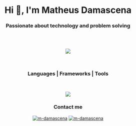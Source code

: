 <h1 align="center">Hi 👋, I'm Matheus Damascena</h1>
<h3 align="center">Passionate about technology and problem solving</h3>


<br><br>
<p align="center">
    <img src="https://readme-typing-svg.herokuapp.com/?color=ffffff&size=25&center=true&vCenter=true&lines=Olá,+Seja+Bem-Vindo!+:%29;Hello,+Be-Welcome!+:%29"  target="blank">
</p>
<br>

<p align="center">
<h3 align="center">Languages | Frameworks | Tools </h3>
<br>
<p align="center">
    <img src="https://skillicons.dev/icons?i=js,java,python,kotlin,spring,nodejs,angular,django,docker,kafka,postman,powershell,bash,git,github,mysql,postgres,windows,linux,npm&perline=10" />
</p>

<h3 align="center" >Contact me</h3>
<p align="center">
<a href="https://linkedin.com/in/m-damascena" target="_blank"><img align="center" src="https://img.shields.io/badge/LinkedIn-0077B5?style=for-the-badge&logo=linkedin&logoColor=white" alt="m-damascena"/></a>
<a href="mailto:m.damascena@hotmail.com" target="_blank"><img align="center" src="https://img.shields.io/badge/Microsoft_Outlook-0078D4?style=for-the-badge&logo=microsoft-outlook&logoColor=white" alt="m-damascena"/></a>
</p>
